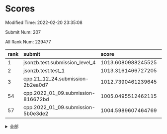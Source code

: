 # Scores

Modified Time: 2022-02-20 23:35:08

Submit Num: 207

All Rank Num: 229477

| rank |               submit               |       score        |       sigma        | pk_num |
| :--- | :--------------------------------- | :----------------- | :----------------- | :----- |
| 1    | jsonzb.test.submission_level_4     | 1013.6080988245525 | 0.8394179773737722 | 4436   |
| 2    | jsonzb.test.test_1                 | 1013.3161466727205 | 0.7874887385301271 | 4441   |
| 3    | cpp.21_12_24.submission-2b2ea0d7   | 1012.7390461239645 | 0.7865745248126581 | 4434   |
| 54   | cpp.2022_01_09.submission-816672bd | 1005.0495512462115 | 0.7188954893196657 | 4433   |
| 57   | cpp.2022_01_09.submission-5b0e3de2 | 1004.5989607464769 | 0.7265568463748163 | 4434   |


<details>
<summary>全部</summary>

| rank |                 submit                 |       score        |       sigma        | pk_num |
| :--- | :------------------------------------- | :----------------- | :----------------- | :----- |
| 1    | jsonzb.test.submission_level_4         | 1013.6080988245525 | 0.8394179773737722 | 4436   |
| 2    | jsonzb.test.test_1                     | 1013.3161466727205 | 0.7874887385301271 | 4441   |
| 3    | cpp.21_12_24.submission-2b2ea0d7       | 1012.7390461239645 | 0.7865745248126581 | 4434   |
| 4    | gobigger.level_3.submission_level_3_8  | 1011.291959889283  | 0.767976165806348  | 4432   |
| 5    | gobigger.level_3.submission_level_3_28 | 1011.2463479237241 | 0.77236450693964   | 4439   |
| 6    | gobigger.level_3.submission_level_3_44 | 1011.1855997370263 | 0.7746855420148573 | 4434   |
| 7    | gobigger.level_3.submission_level_3_29 | 1010.8860306843444 | 0.7775313118474315 | 4437   |
| 8    | gobigger.level_3.submission_level_3_1  | 1010.8122877858191 | 0.761255298098238  | 4431   |
| 9    | gobigger.level_3.submission_level_3_39 | 1010.8011823168595 | 0.7547077237901698 | 4439   |
| 10   | gobigger.level_3.submission_level_3_0  | 1010.7406602144288 | 0.8046533283304862 | 4431   |
| 11   | gobigger.level_3.submission_level_3_4  | 1010.6297050038397 | 0.7443925980415387 | 4430   |
| 12   | gobigger.level_3.submission_level_3_42 | 1010.6043447557659 | 0.7795880130610191 | 4440   |
| 13   | gobigger.level_3.submission_level_3_40 | 1010.5892950827485 | 0.7595852729856103 | 4438   |
| 14   | gobigger.level_3.submission_level_3_31 | 1010.5447060769687 | 0.7380839764455697 | 4434   |
| 15   | gobigger.level_3.submission_level_3_9  | 1010.5042329905874 | 0.7480923261224042 | 4439   |
| 16   | gobigger.level_3.submission_level_3_22 | 1010.4763396606348 | 0.7463080251347337 | 4434   |
| 17   | gobigger.level_3.submission_level_3_26 | 1010.465244232115  | 0.7447456178110404 | 4440   |
| 18   | gobigger.level_3.submission_level_3_41 | 1010.3645493206451 | 0.752096838813821  | 4432   |
| 19   | gobigger.level_3.submission_level_3_33 | 1010.3052123854103 | 0.7539770251972849 | 4436   |
| 20   | gobigger.level_3.submission_level_3_48 | 1010.2579796422972 | 0.7899421826427768 | 4436   |
| 21   | gobigger.level_3.submission_level_3_5  | 1010.2417925638413 | 0.7709762570741064 | 4434   |
| 22   | gobigger.level_3.submission_level_3_19 | 1010.155414830227  | 0.7741811363192596 | 4437   |
| 23   | gobigger.level_3.submission_level_3_14 | 1010.1524666455533 | 0.76942076670395   | 4439   |
| 24   | gobigger.level_3.submission_level_3_27 | 1010.1414310564064 | 0.7585563513397451 | 4436   |
| 25   | gobigger.level_3.submission_level_3_43 | 1010.1220492491028 | 0.78951804455889   | 4435   |
| 26   | gobigger.level_3.submission_level_3_37 | 1010.1151793693722 | 0.7592605749140326 | 4430   |
| 27   | gobigger.level_3.submission_level_3_46 | 1010.0777495370837 | 0.7877461006140593 | 4435   |
| 28   | gobigger.level_3.submission_level_3_2  | 1010.0652497658373 | 0.7507956852182891 | 4435   |
| 29   | gobigger.level_3.submission_level_3_30 | 1009.9717413610463 | 0.757640271436693  | 4430   |
| 30   | gobigger.level_3.submission_level_3_15 | 1009.9424849107942 | 0.7568458780002536 | 4433   |
| 31   | gobigger.level_3.submission_level_3_38 | 1009.7766369116973 | 0.7579240860331236 | 4436   |
| 32   | gobigger.level_3.submission_level_3_17 | 1009.7473470192024 | 0.7350526078024738 | 4432   |
| 33   | gobigger.level_3.submission_level_3_35 | 1009.7280965393904 | 0.782025272425221  | 4435   |
| 34   | gobigger.level_3.submission_level_3_36 | 1009.6907029171646 | 0.7659505457557019 | 4438   |
| 35   | gobigger.level_3.submission_level_3_3  | 1009.684355336294  | 0.7538454416571794 | 4436   |
| 36   | gobigger.level_3.submission_level_3_13 | 1009.6265507760653 | 0.7510692298669683 | 4430   |
| 37   | gobigger.level_3.submission_level_3_11 | 1009.6196810077893 | 0.7585397756759613 | 4430   |
| 38   | gobigger.level_3.submission_level_3_25 | 1009.5954023925476 | 0.7491725805331636 | 4433   |
| 39   | gobigger.level_3.submission_level_3_32 | 1009.5736811133065 | 0.7513683417147974 | 4434   |
| 40   | gobigger.level_3.submission_level_3_10 | 1009.5199237300037 | 0.753701465509026  | 4434   |
| 41   | gobigger.level_3.submission_level_3_18 | 1009.4686190301002 | 0.770407578293495  | 4438   |
| 42   | gobigger.level_3.submission_level_3_47 | 1009.402240174859  | 0.7504936979533597 | 4436   |
| 43   | gobigger.level_3.submission_level_3_24 | 1009.3777442204411 | 0.7512047440874094 | 4436   |
| 44   | gobigger.level_3.submission_level_3_6  | 1009.3576602064315 | 0.7382791455375338 | 4430   |
| 45   | gobigger.level_3.submission_level_3_16 | 1009.2126299836866 | 0.7482179449541153 | 4437   |
| 46   | gobigger.level_3.submission_level_3_49 | 1009.0888685810728 | 0.7612111830278576 | 4437   |
| 47   | gobigger.level_3.submission_level_3_34 | 1008.9655757435222 | 0.7554374043057089 | 4428   |
| 48   | gobigger.level_3.submission_level_3_20 | 1008.7662460145891 | 0.7438871244806862 | 4435   |
| 49   | gobigger.level_3.submission_level_3_23 | 1008.7591374746337 | 0.7432415242066416 | 4434   |
| 50   | gobigger.level_3.submission_level_3_21 | 1008.6553660866833 | 0.7404458634515277 | 4432   |
| 51   | gobigger.level_3.submission_level_3_12 | 1008.4290684263389 | 0.7500325354597682 | 4435   |
| 52   | gobigger.level_3.submission_level_3_45 | 1008.3508339434168 | 0.7614618017149382 | 4434   |
| 53   | gobigger.level_3.submission_level_3_7  | 1007.8408702059118 | 0.7445386995639944 | 4433   |
| 54   | cpp.2022_01_09.submission-816672bd     | 1005.0495512462115 | 0.7188954893196657 | 4433   |
| 55   | gobigger.level_1.submission_level_1_47 | 1004.7899114455707 | 0.7274621079098057 | 4434   |
| 56   | gobigger.level_1.submission_level_1_2  | 1004.6312901157252 | 0.7208859532956199 | 4437   |
| 57   | cpp.2022_01_09.submission-5b0e3de2     | 1004.5989607464769 | 0.7265568463748163 | 4434   |
| 58   | gobigger.level_1.submission_level_1_41 | 1004.552864094173  | 0.7114644239847394 | 4432   |
| 59   | gobigger.level_1.submission_level_1_4  | 1004.4136686438363 | 0.7142161104636144 | 4441   |
| 60   | gobigger.level_1.submission_level_1_31 | 1004.2082390726499 | 0.7309686210508342 | 4436   |
| 61   | gobigger.level_1.submission_level_1_6  | 1004.034834156781  | 0.7259525935224923 | 4435   |
| 62   | gobigger.level_1.submission_level_1_13 | 1003.9477603372692 | 0.7095650726424348 | 4438   |
| 63   | gobigger.level_1.submission_level_1_16 | 1003.8781402067649 | 0.7207885745719788 | 4436   |
| 64   | gobigger.level_1.submission_level_1_45 | 1003.7823995901822 | 0.7107386175182309 | 4437   |
| 65   | gobigger.level_1.submission_level_1_5  | 1003.749081429502  | 0.7228759466434757 | 4433   |
| 66   | gobigger.level_1.submission_level_1_40 | 1003.6543274963885 | 0.7136196900720361 | 4431   |
| 67   | gobigger.level_1.submission_level_1_44 | 1003.6494835063447 | 0.7205358830699097 | 4434   |
| 68   | gobigger.level_1.submission_level_1_23 | 1003.6175353200557 | 0.7182043949023066 | 4435   |
| 69   | gobigger.level_1.submission_level_1_38 | 1003.556714555565  | 0.7220763031375669 | 4430   |
| 70   | gobigger.level_1.submission_level_1_18 | 1003.5178908380072 | 0.7315630355014003 | 4436   |
| 71   | gobigger.level_1.submission_level_1_32 | 1003.5171069910308 | 0.7185131719620758 | 4431   |
| 72   | gobigger.level_1.submission_level_1_1  | 1003.4973879548673 | 0.7143843326849867 | 4438   |
| 73   | gobigger.level_1.submission_level_1_17 | 1003.4482748231056 | 0.7056148796207267 | 4431   |
| 74   | gobigger.level_1.submission_level_1_26 | 1003.433489822857  | 0.7204358487731201 | 4435   |
| 75   | gobigger.level_1.submission_level_1_14 | 1003.4286535190928 | 0.7178872338326323 | 4427   |
| 76   | gobigger.level_1.submission_level_1_42 | 1003.4232284646639 | 0.7140588981526498 | 4437   |
| 77   | gobigger.level_1.submission_level_1_8  | 1003.391527069007  | 0.7317632219817152 | 4433   |
| 78   | gobigger.level_1.submission_level_1_10 | 1003.3743530510509 | 0.7247383450653884 | 4435   |
| 79   | gobigger.level_1.submission_level_1_11 | 1003.2791036821602 | 0.713359703391725  | 4435   |
| 80   | gobigger.level_1.submission_level_1_43 | 1003.2757495519736 | 0.722450828322736  | 4432   |
| 81   | gobigger.level_1.submission_level_1_20 | 1003.2246271928728 | 0.7169679940198624 | 4434   |
| 82   | gobigger.level_1.submission_level_1_46 | 1003.1549810158679 | 0.7109940676093613 | 4433   |
| 83   | gobigger.level_1.submission_level_1_15 | 1003.1491054669411 | 0.7063285734391066 | 4433   |
| 84   | gobigger.level_1.submission_level_1_36 | 1003.1018911749425 | 0.7269328251619126 | 4438   |
| 85   | gobigger.level_1.submission_level_1_7  | 1003.093420759779  | 0.7163731202304302 | 4430   |
| 86   | gobigger.level_1.submission_level_1_37 | 1003.0782144440209 | 0.7125919521636106 | 4434   |
| 87   | gobigger.level_1.submission_level_1_35 | 1003.0540693376996 | 0.7122055595808494 | 4434   |
| 88   | gobigger.level_1.submission_level_1_34 | 1003.0348094532076 | 0.7091081013468107 | 4429   |
| 89   | gobigger.level_1.submission_level_1_21 | 1003.02839091383   | 0.7009726359261911 | 4437   |
| 90   | gobigger.level_1.submission_level_1_27 | 1002.9886572391026 | 0.7250422992265237 | 4433   |
| 91   | gobigger.level_1.submission_level_1_19 | 1002.909416378797  | 0.7156008750970563 | 4432   |
| 92   | gobigger.level_1.submission_level_1_48 | 1002.9047099450046 | 0.7216963968035741 | 4433   |
| 93   | gobigger.level_1.submission_level_1_33 | 1002.7887750863451 | 0.7105523341195075 | 4436   |
| 94   | gobigger.level_1.submission_level_1_0  | 1002.7519864747568 | 0.710370151721789  | 4430   |
| 95   | gobigger.level_1.submission_level_1_24 | 1002.7512882553473 | 0.7250631337566913 | 4432   |
| 96   | gobigger.level_1.submission_level_1_22 | 1002.7192843701879 | 0.7159534369995652 | 4438   |
| 97   | gobigger.level_1.submission_level_1_12 | 1002.659425176364  | 0.7099721597637529 | 4436   |
| 98   | gobigger.level_1.submission_level_1_49 | 1002.6367855328281 | 0.7130914766653166 | 4438   |
| 99   | gobigger.level_1.submission_level_1_9  | 1002.5496460640622 | 0.7131101958103634 | 4432   |
| 100  | gobigger.level_1.submission_level_1_39 | 1002.4934667149347 | 0.7158610281325286 | 4433   |
| 101  | gobigger.level_1.submission_level_1_25 | 1002.4197526631882 | 0.7122460024381991 | 4434   |
| 102  | gobigger.level_1.submission_level_1_3  | 1002.40287913635   | 0.7063863243508856 | 4436   |
| 103  | gobigger.level_1.submission_level_1_29 | 1002.2571884218985 | 0.7060268395615767 | 4435   |
| 104  | gobigger.level_1.submission_level_1_30 | 1002.1598662337204 | 0.7045931908881058 | 4432   |
| 105  | gobigger.level_1.submission_level_1_28 | 1001.3159404851607 | 0.7128012308520216 | 4433   |
| 106  | gobigger.random.submission_random_10   | 997.3426077419965  | 0.6948296565036279 | 4431   |
| 107  | gobigger.random.submission_random_12   | 997.2051073881051  | 0.7086315332564243 | 4436   |
| 108  | gobigger.random.submission_random_1    | 997.135437874056   | 0.7131675854275755 | 4434   |
| 109  | gobigger.random.submission_random_28   | 997.0220125163419  | 0.7190444003416357 | 4434   |
| 110  | gobigger.random.submission_random_29   | 996.7967512462674  | 0.7043822236802124 | 4432   |
| 111  | gobigger.random.submission_random_8    | 996.6916086249994  | 0.7112416305012069 | 4436   |
| 112  | gobigger.random.submission_random_43   | 996.6512316560077  | 0.7188448829825794 | 4434   |
| 113  | gobigger.random.submission_random_11   | 996.5646275187942  | 0.718187105353927  | 4428   |
| 114  | gobigger.random.submission_random_42   | 996.5156234340545  | 0.7080064147484859 | 4433   |
| 115  | gobigger.random.submission_random_15   | 996.4045991391598  | 0.7008158146497045 | 4432   |
| 116  | gobigger.random.submission_random_22   | 996.3313946150298  | 0.7181830717183874 | 4433   |
| 117  | gobigger.random.submission_random_5    | 996.2609787465844  | 0.713121710423954  | 4436   |
| 118  | gobigger.random.submission_random_17   | 996.1710961891163  | 0.71133227551223   | 4433   |
| 119  | gobigger.random.submission_random_30   | 996.1688230929973  | 0.7116013162565121 | 4427   |
| 120  | gobigger.random.submission_random_9    | 996.1640106032006  | 0.7154948812048222 | 4435   |
| 121  | gobigger.random.submission_random_2    | 996.1507065767769  | 0.7046119258480761 | 4437   |
| 122  | gobigger.random.submission_random_33   | 996.0955932413111  | 0.7080769360567043 | 4433   |
| 123  | gobigger.random.submission_random_36   | 996.077518408898   | 0.7103760214530453 | 4436   |
| 124  | gobigger.random.submission_random_40   | 996.0414053652332  | 0.7198289599521531 | 4432   |
| 125  | gobigger.random.submission_random_32   | 995.9988128815147  | 0.7273067665831502 | 4431   |
| 126  | gobigger.random.submission_random_13   | 995.9374028247871  | 0.7028552032990698 | 4436   |
| 127  | gobigger.random.submission_random_49   | 995.9302507324841  | 0.6978623614639603 | 4433   |
| 128  | gobigger.random.submission_random_24   | 995.9000863263636  | 0.716256767893399  | 4432   |
| 129  | gobigger.random.submission_random_19   | 995.8531566886354  | 0.7087885383126521 | 4435   |
| 130  | gobigger.random.submission_random_38   | 995.8487834932617  | 0.7128053869398093 | 4432   |
| 131  | gobigger.random.submission_random_46   | 995.8343670925975  | 0.7200636390303689 | 4432   |
| 132  | gobigger.random.submission_random_23   | 995.8171405794014  | 0.7170906839618124 | 4435   |
| 133  | gobigger.random.submission_random_27   | 995.8151539005667  | 0.7110598683363354 | 4436   |
| 134  | gobigger.random.submission_random_6    | 995.8107950015481  | 0.7316927957476322 | 4435   |
| 135  | gobigger.random.submission_random_7    | 995.793285580093   | 0.704557753893794  | 4433   |
| 136  | gobigger.random.submission_random_18   | 995.7853969082264  | 0.7131615538802744 | 4437   |
| 137  | gobigger.random.submission_random_45   | 995.7792495034627  | 0.7194619367534443 | 4438   |
| 138  | gobigger.random.submission_random_39   | 995.7513789364374  | 0.7225769008235893 | 4436   |
| 139  | gobigger.random.submission_random_14   | 995.7253978346719  | 0.7077005420446533 | 4430   |
| 140  | gobigger.random.submission_random_21   | 995.62137282873    | 0.7181866229672002 | 4433   |
| 141  | gobigger.random.submission_random_25   | 995.6071682754622  | 0.70168978452094   | 4437   |
| 142  | gobigger.random.submission_random_31   | 995.6056202152874  | 0.7187391445402667 | 4429   |
| 143  | gobigger.random.submission_random_26   | 995.5653046710556  | 0.7049223984988495 | 4433   |
| 144  | gobigger.random.submission_random_44   | 995.5423654600397  | 0.7141900358871552 | 4437   |
| 145  | gobigger.random.submission_random_16   | 995.5342799206568  | 0.7070159393934112 | 4434   |
| 146  | gobigger.random.submission_random_37   | 995.3136843463225  | 0.7330853282761891 | 4435   |
| 147  | gobigger.random.submission_random_20   | 995.1933548923573  | 0.7230184164345685 | 4432   |
| 148  | gobigger.random.submission_random_0    | 995.1789583222724  | 0.7072123541338552 | 4441   |
| 149  | gobigger.random.submission_random_34   | 995.1592024304856  | 0.7061481778067367 | 4438   |
| 150  | gobigger.random.submission_random_3    | 995.0916638672498  | 0.7154966494587285 | 4434   |
| 151  | gobigger.random.submission_random_41   | 995.0429557050661  | 0.7385661372909632 | 4440   |
| 152  | gobigger.random.submission_random_35   | 994.8974321488822  | 0.7158077571421217 | 4436   |
| 153  | gobigger.random.submission_random_47   | 994.85574132851    | 0.7136213863205324 | 4440   |
| 154  | gobigger.random.submission_random_48   | 994.6693565120421  | 0.7080847871886559 | 4434   |
| 155  | gobigger.random.submission_random_4    | 994.6465512628987  | 0.7285880573941222 | 4429   |
| 156  | gobigger.level_2.submission_level_2_22 | 994.5078348401613  | 0.7248325421237922 | 4436   |
| 157  | gobigger.level_2.submission_level_2_30 | 994.0996894077815  | 0.7255728185884831 | 4440   |
| 158  | gobigger.level_2.submission_level_2_10 | 993.8791059087237  | 0.7423293389947612 | 4438   |
| 159  | gobigger.level_2.submission_level_2_38 | 993.4806948132725  | 0.7449001368313571 | 4433   |
| 160  | gobigger.level_2.submission_level_2_21 | 993.4609459295315  | 0.7250548095957821 | 4434   |
| 161  | gobigger.level_2.submission_level_2_2  | 993.3909358059274  | 0.7282565373637679 | 4435   |
| 162  | gobigger.level_2.submission_level_2_7  | 993.2329735126681  | 0.736618038227246  | 4431   |
| 163  | gobigger.level_2.submission_level_2_42 | 993.1906910372489  | 0.7224667601966107 | 4434   |
| 164  | gobigger.level_2.submission_level_2_16 | 993.1300554835819  | 0.7436887567503816 | 4438   |
| 165  | gobigger.level_2.submission_level_2_15 | 993.0757031202362  | 0.7276471598718791 | 4435   |
| 166  | gobigger.level_2.submission_level_2_47 | 992.9876629089877  | 0.7465337478405876 | 4434   |
| 167  | gobigger.level_2.submission_level_2_6  | 992.9305550476355  | 0.7455747736039956 | 4437   |
| 168  | gobigger.level_2.submission_level_2_33 | 992.9047187898952  | 0.7398204457176771 | 4436   |
| 169  | gobigger.level_2.submission_level_2_18 | 992.8441071292509  | 0.7411762453432355 | 4433   |
| 170  | gobigger.level_2.submission_level_2_13 | 992.8143096544406  | 0.7266485431323529 | 4434   |
| 171  | gobigger.level_2.submission_level_2_40 | 992.6804128940211  | 0.7437872886967689 | 4436   |
| 172  | gobigger.level_2.submission_level_2_8  | 992.6054150301262  | 0.7312241038022897 | 4433   |
| 173  | gobigger.level_2.submission_level_2_48 | 992.6048475314839  | 0.7412418662815043 | 4431   |
| 174  | gobigger.level_2.submission_level_2_28 | 992.5981322872746  | 0.7323904789148483 | 4435   |
| 175  | gobigger.level_2.submission_level_2_5  | 992.5324973726672  | 0.7350772789214464 | 4437   |
| 176  | gobigger.level_2.submission_level_2_11 | 992.3961077665027  | 0.739196928517246  | 4433   |
| 177  | gobigger.level_2.submission_level_2_19 | 992.3240372076168  | 0.7313473731000354 | 4431   |
| 178  | gobigger.level_2.submission_level_2_25 | 992.2288160143619  | 0.7230513720929378 | 4433   |
| 179  | gobigger.level_2.submission_level_2_4  | 992.1449174663398  | 0.7399697273839078 | 4437   |
| 180  | gobigger.level_2.submission_level_2_37 | 992.1314573043938  | 0.7387534870862983 | 4433   |
| 181  | gobigger.level_2.submission_level_2_29 | 992.0686264559312  | 0.7339172599335436 | 4435   |
| 182  | gobigger.level_2.submission_level_2_26 | 992.0499046810182  | 0.7343993639533155 | 4437   |
| 183  | gobigger.level_2.submission_level_2_0  | 992.0441734138066  | 0.7561624431666591 | 4428   |
| 184  | gobigger.level_2.submission_level_2_3  | 992.0335993013373  | 0.7492240629405601 | 4433   |
| 185  | gobigger.level_2.submission_level_2_1  | 992.0280901234858  | 0.7414999480730303 | 4438   |
| 186  | gobigger.level_2.submission_level_2_34 | 991.9228985276605  | 0.7567930117916561 | 4430   |
| 187  | gobigger.level_2.submission_level_2_23 | 991.7763675039706  | 0.7616024675765729 | 4436   |
| 188  | gobigger.level_2.submission_level_2_14 | 991.77445703477    | 0.7520249183289358 | 4432   |
| 189  | gobigger.level_2.submission_level_2_9  | 991.7429216488772  | 0.7552043174586558 | 4429   |
| 190  | gobigger.level_2.submission_level_2_41 | 991.71486805514    | 0.7457522430274812 | 4430   |
| 191  | gobigger.level_2.submission_level_2_20 | 991.6605706554683  | 0.7381433076590929 | 4434   |
| 192  | gobigger.level_2.submission_level_2_12 | 991.6438944511673  | 0.7450785306014457 | 4433   |
| 193  | gobigger.level_2.submission_level_2_24 | 991.5355096097285  | 0.7474400174897061 | 4437   |
| 194  | gobigger.level_2.submission_level_2_36 | 991.5221185345077  | 0.7762667294422607 | 4437   |
| 195  | gobigger.level_2.submission_level_2_43 | 991.5218795888376  | 0.7314769406993072 | 4435   |
| 196  | gobigger.level_2.submission_level_2_32 | 991.5037512859344  | 0.7519927054282886 | 4432   |
| 197  | gobigger.level_2.submission_level_2_45 | 991.477752584759   | 0.7593335860299679 | 4433   |
| 198  | gobigger.level_2.submission_level_2_46 | 991.4335952168492  | 0.759400091022566  | 4434   |
| 199  | gobigger.level_2.submission_level_2_39 | 991.2986390298101  | 0.7627229624679898 | 4432   |
| 200  | gobigger.level_2.submission_level_2_31 | 991.1295483994672  | 0.7639472131717011 | 4434   |
| 201  | gobigger.level_2.submission_level_2_17 | 990.9739926513442  | 0.776029314072279  | 4439   |
| 202  | gobigger.level_2.submission_level_2_44 | 990.9095135861055  | 0.7504128614235027 | 4437   |
| 203  | gobigger.level_2.submission_level_2_35 | 990.4413352307204  | 0.7834701057537243 | 4437   |
| 204  | gobigger.level_2.submission_level_2_27 | 989.9652850762837  | 0.770389732565175  | 4436   |
| 205  | gobigger.level_2.submission_level_2_49 | 989.9508989094895  | 0.7587942336242173 | 4438   |
| 206  | gobigger.none.submission_none_1        | 978.3226321270299  | 1.2441573907309182 | 4436   |
| 207  | gobigger.none.submission_none_0        | 976.5714241494308  | 1.3972355970282209 | 4436   |

</details>